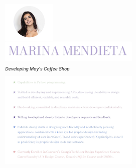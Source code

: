 
<img src="https://github.com/marinamen/unit3_project/blob/main/images/Screenshot_2024-01-17_at_00.20.45-removebg-preview.png" width=30% height=30%>
<img src="https://github.com/marinamen/unit3_project/blob/main/images/Screenshot_2024-01-16_at_23.54.36-removebg-preview.png" width=80% height=80%>

 *Developing May's Coffee Shop*

<img src="https://github.com/marinamen/unit3_project/blob/main/images/Screenshot_2024-01-17_at_10.18.10-removebg-preview.png" width=80% height=80%>

